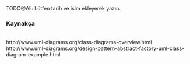 ﻿TODO@All: Lütfen tarih ve isim ekleyerek yazın. <br/>




### Kaynakça <br/>
<br/>
http://www.uml-diagrams.org/class-diagrams-overview.html <br/>
http://www.uml-diagrams.org/design-pattern-abstract-factory-uml-class-diagram-example.html <br/>